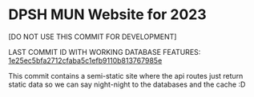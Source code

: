 # DPSH MUN Website for 2023

[DO NOT USE THIS COMMIT FOR DEVELOPMENT]

LAST COMMIT ID WITH WORKING DATABASE FEATURES: [1e25ec5bfa2712cfaba5c1efb9110b813767985e](https://github.com/SEshaan/DPSH-MUN-Website/commit/1e25ec5bfa2712cfaba5c1efb9110b813767985e)

This commit contains a semi-static site where the api routes just return static data so we can say night-night to the databases and the cache :D
